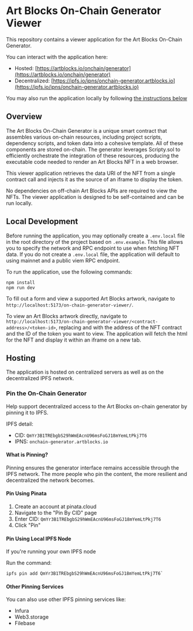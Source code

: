 # Art Blocks On-Chain Generator Viewer

This repository contains a viewer application for the Art Blocks On-Chain Generator.

You can interact with the application here:

- Hosted: [https://artblocks.io/onchain/generator](https://artblocks.io/onchain/generator)
- Decentralized: [https://ipfs.io/ipns/onchain-generator.artblocks.io](https://ipfs.io/ipns/onchain-generator.artblocks.io)

You may also run the application locally by following [the instructions below](#local-development)

## Overview

The Art Blocks On-Chain Generator is a unique smart contract that assembles various on-chain resources, including project scripts, dependency scripts, and token data into a cohesive template. All of these components are stored on-chain. The generator leverages Scripty.sol to efficiently orchestrate the integration of these resources, producing the executable code needed to render an Art Blocks NFT in a web browser.

This viewer application retrieves the data URI of the NFT from a single contract call and injects it as the source of an iframe to display the token.

No dependencies on off-chain Art Blocks APIs are required to view the NFTs. The viewer application is designed to be self-contained and can be run locally.

## Local Development

Before running the application, you may optionally create a `.env.local` file in the root directory of the project based on `.env.example`. This file allows you to specify the network and RPC endpoint to use when fetching NFT data. If you do not create a `.env.local` file, the application will default to using mainnet and a public viem RPC endpoint.

To run the application, use the following commands:

```
npm install
npm run dev
```

To fill out a form and view a supported Art Blocks artwork, navigate to `http://localhost:5173/on-chain-generator-viewer/`.

To view an Art Blocks artwork directly, navigate to `http://localhost:5173/on-chain-generator-viewer/<contract-address>/<token-id>`, replacing <contract-address> and <token-id> with the address of the NFT contract and the ID of the token you want to view. The application will fetch the html for the NFT and display it within an iframe on a new tab.

## Hosting

The application is hosted on centralized servers as well as on the decentralized IPFS network.

### Pin the On-Chain Generator

Help support decentralized access to the Art Blocks on-chain generator by pinning it to IPFS.

IPFS detail:

- CID: `QmYr3B1TREbgbS29hWmEAcnU96msFoGJ18mYemLtPkj7T6`
- IPNS: `onchain-generator.artblocks.io`

#### What is Pinning?

Pinning ensures the generator interface remains accessible through the IPFS network. The more people who pin the content, the more resilient and decentralized the network becomes.

#### Pin Using Pinata

1. Create an account at pinata.cloud
2. Navigate to the "Pin By CID" page
3. Enter CID: `QmYr3B1TREbgbS29hWmEAcnU96msFoGJ18mYemLtPkj7T6`
4. Click "Pin"

#### Pin Using Local IPFS Node

If you're running your own IPFS node

Run the command:

```
ipfs pin add QmYr3B1TREbgbS29hWmEAcnU96msFoGJ18mYemLtPkj7T6`
```

#### Other Pinning Services

You can also use other IPFS pinning services like:

- Infura
- Web3.storage
- Filebase
